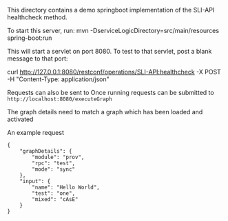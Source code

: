 This directory contains a demo springboot implementation of the SLI-API healthcheck method.

To start this server, run:
mvn -DserviceLogicDirectory=src/main/resources spring-boot:run

This will start a servlet on port 8080.  To test to that servlet, post a blank
message to that port:

curl http://127.0.0.1:8080/restconf/operations/SLI-API:healthcheck -X POST -H "Content-Type: application/json"

Requests can also be sent to Once running requests can be submitted to `http://localhost:8080/executeGraph`

The graph details need to match a graph which has been loaded and activated

An example request
```
{
    "graphDetails": {
        "module": "prov",
        "rpc": "test",
        "mode": "sync"
    },
    "input": {
        "name": "Hello World",
        "test": "one",
        "mixed": "cAsE"
    }
}
```